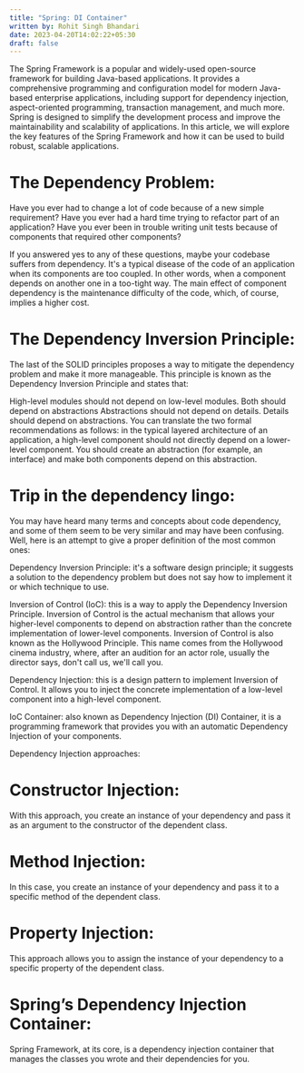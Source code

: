 ```yaml
---
title: "Spring: DI Container"
written by: Rohit Singh Bhandari
date: 2023-04-20T14:02:22+05:30
draft: false
---
```


The Spring Framework is a popular and widely-used open-source framework for building Java-based applications. It provides a comprehensive programming and configuration model for modern Java-based enterprise applications, including support for dependency injection, aspect-oriented programming, transaction management, and much more. Spring is designed to simplify the development process and improve the maintainability and scalability of applications. In this article, we will explore the key features of the Spring Framework and how it can be used to build robust, scalable applications.

# The Dependency Problem:
Have you ever had to change a lot of code because of a new simple requirement? Have you ever had a hard time trying to refactor part of an application? Have you ever been in trouble writing unit tests because of components that required other components?

If you answered yes to any of these questions, maybe your codebase suffers from dependency. It's a typical disease of the code of an application when its components are too coupled. In other words, when a component depends on another one in a too-tight way. The main effect of component dependency is the maintenance difficulty of the code, which, of course, implies a higher cost.


# The Dependency Inversion Principle:
The last of the SOLID principles proposes a way to mitigate the dependency problem and make it more manageable. This principle is known as the Dependency Inversion Principle and states that:

High-level modules should not depend on low-level modules. Both should depend on abstractions
Abstractions should not depend on details. Details should depend on abstractions.
You can translate the two formal recommendations as follows: in the typical layered architecture of an application, a high-level component should not directly depend on a lower-level component. You should create an abstraction (for example, an interface) and make both components depend on this abstraction.

# Trip in the dependency lingo:
You may have heard many terms and concepts about code dependency, and some of them seem to be very similar and may have been confusing. Well, here is an attempt to give a proper definition of the most common ones:

Dependency Inversion Principle: it's a software design principle; it suggests a solution to the dependency problem but does not say how to implement it or which technique to use.

Inversion of Control (IoC): this is a way to apply the Dependency Inversion Principle. Inversion of Control is the actual mechanism that allows your higher-level components to depend on abstraction rather than the concrete implementation of lower-level components.
Inversion of Control is also known as the Hollywood Principle. This name comes from the Hollywood cinema industry, where, after an audition for an actor role, usually the director says, don't call us, we'll call you.

Dependency Injection: this is a design pattern to implement Inversion of Control. It allows you to inject the concrete implementation of a low-level component into a high-level component.

IoC Container: also known as Dependency Injection (DI) Container, it is a programming framework that provides you with an automatic Dependency Injection of your components.

Dependency Injection approaches:

# Constructor Injection: 
With this approach, you create an instance of your dependency and pass it as an argument to the constructor of the dependent class.

# Method Injection: 
In this case, you create an instance of your dependency and pass it to a specific method of the dependent class.

# Property Injection: 
This approach allows you to assign the instance of your dependency to a specific property of the dependent class.

# Spring’s Dependency Injection Container:
Spring Framework, at its core, is a dependency injection container that manages the classes you wrote and their dependencies for you.